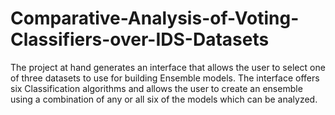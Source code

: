 # Comparative-Analysis-of-Voting-Classifiers-over-IDS-Datasets
The project at hand generates an interface that allows the user to select one of three datasets to use for building Ensemble models. The interface offers six Classification algorithms and allows the user to create an ensemble using a combination of any or all six of the models which can be analyzed.
